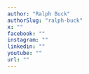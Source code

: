 ```yaml
---
author: "Ralph Buck"
authorSlug: "ralph-buck"
x: ""
facebook: ""
instagram: ""
linkedin: ""
youtube: ""
url: ""
---
```

